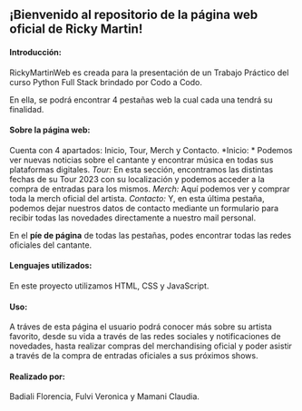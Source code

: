 ## **¡Bienvenido al repositorio de la página web oficial de Ricky Martin!**

#### Introducción:
RickyMartinWeb es creada para la presentación de un Trabajo Práctico del curso Python Full Stack brindado por Codo a Codo.

En ella, se podrá encontrar 4 pestañas web la cual cada una tendrá su finalidad.

#### Sobre la página web:
Cuenta con 4 apartados: Inicio, Tour, Merch y Contacto.
*Inicio: *  Podemos ver nuevas noticias sobre el cantante y encontrar música en todas sus plataformas digitales.
*Tour:* En esta sección, encontramos las distintas fechas de su Tour 2023 con su localización  y podemos acceder a la compra de entradas para los mismos.
*Merch:* Aquí podemos ver y comprar toda la merch oficial del artista.
*Contacto:* Y, en esta última pestaña, podemos dejar nuestros datos de contacto mediante un formulario para recibir todas las novedades directamente a nuestro mail personal.

En el **píe de página** de todas las pestañas, podes encontrar todas las redes oficiales del cantante.

#### Lenguajes utilizados:
En este proyecto utilizamos HTML, CSS y JavaScript.

#### Uso:
A tráves de esta página el usuario podrá conocer más sobre su artista favorito, desde su vida a través de las redes sociales y notificaciones de novedades, hasta realizar compras del merchandising oficial y poder asistir a través de la compra de entradas oficiales a sus próximos shows.

#### Realizado por:
Badiali Florencia, Fulvi Veronica y Mamani Claudia.
